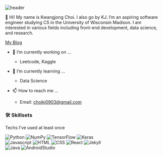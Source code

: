 ![header](https://capsule-render.vercel.app/api?type=rect&color=auto&height=200&section=header&text=KJ&fontSize=90)


👋 Hi! My name is Kwangjong Choi. I also go by KJ. I’m an aspiring software engineer studying CS in the University of Wisconsin Madison. I am interested in various fields including front-end development, data science, and research.

[My Blog](https://kwangjong.github.io)<br/>

- 👀 I’m currently working on ...
  - Leetcode, Kaggle

- 🌱 I’m currently learning ...
  - Data Science

- 📫 How to reach me ...
  - Email: choikj0903@gmail.com  
 
### 🛠 Skillsets
Techs I've used at least once

<img alt="Python" src ="https://img.shields.io/badge/Python-3776AB.svg?&style=for-the-badge&logo=Python&logoColor=white"/> <img alt="NumPy" src ="https://img.shields.io/badge/NumPy-013243.svg?&style=for-the-badge&logo=NumPy&logoColor=white"/> <img alt="TensorFlow" src ="https://img.shields.io/badge/TensorFlow-FF6F00.svg?&style=for-the-badge&logo=TensorFlow&logoColor=white"/> <img alt="Keras" src ="https://img.shields.io/badge/Keras-D00000.svg?&style=for-the-badge&logo=Keras&logoColor=white"/> <!--python--> <br/>
<img alt="Javascript" src ="https://img.shields.io/badge/Javascript-F7DF1E.svg?&style=for-the-badge&logo=Javascript&logoColor=white"/> <img alt="HTML" src ="https://img.shields.io/badge/HTML-E34F26.svg?&style=for-the-badge&logo=HTML5&logoColor=white"/> <img alt="CSS" src ="https://img.shields.io/badge/CSS-1572B6.svg?&style=for-the-badge&logo=CSS3&logoColor=white"/> <img alt="React" src ="https://img.shields.io/badge/React-61DAFB.svg?&style=for-the-badge&logo=React&logoColor=white"/> <img alt="Jekyll" src ="https://img.shields.io/badge/Jekyll-CC0000.svg?&style=for-the-badge&logo=Jekyll&logoColor=white"/> <!--web--> <br/>
<img alt="Java" src ="https://img.shields.io/badge/Java-007396.svg?&style=for-the-badge&logo=Java&logoColor=white"/> <img alt="AndroidStudio" src ="https://img.shields.io/badge/AndroidStudio-3DDC84.svg?&style=for-the-badge&logo=AndroidStudio&logoColor=white"/> <!--java--> <br/>

<!---
Kwangjong/Kwangjong is a ✨ special ✨ repository because its `README.md` (this file) appears on your GitHub profile.
You can click the Preview link to take a look at your changes.
--->
